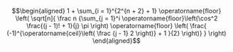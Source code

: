 $$\begin{aligned}
1 + \sum_{i = 1}^{2^{n + 2} + 1} \operatorname{floor} \left( \sqrt[n]{ \frac n {\sum_{j = 1}^i \operatorname{floor}\left(\cos^2 \frac{(j - 1)! + 1}{j} \pi \right) \operatorname{floor} \left( \frac{ (-1)^{\operatorname{ceil}\left( \frac {j - 1} 2 \right)} + 1 }{2} \right)} } \right)
\end{aligned}$$

